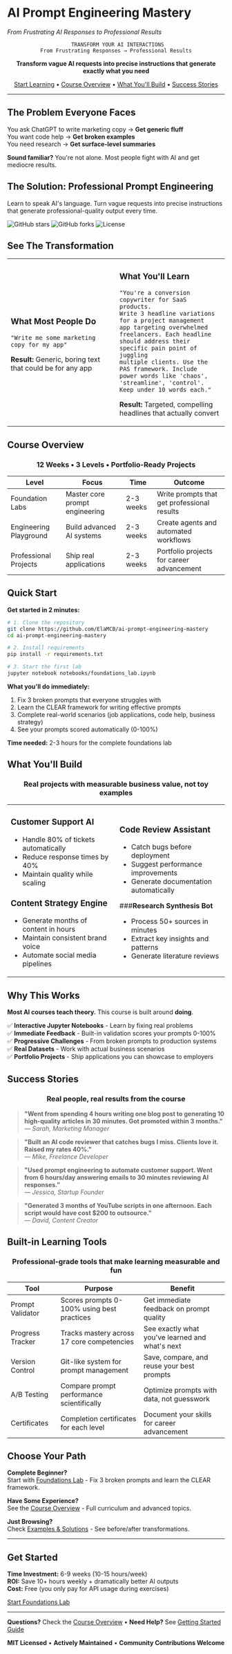 # AI Prompt Engineering Mastery
*From Frustrating AI Responses to Professional Results*

<div align="center">

```
 TRANSFORM YOUR AI INTERACTIONS
From Frustrating Responses → Professional Results
```

**Transform vague AI requests into precise instructions that generate exactly what you need**

[Start Learning](#quick-start) • [Course Overview](#course-overview) • [What You'll Build](#what-youll-build) • [Success Stories](#success-stories)

</div>

---

## The Problem Everyone Faces

You ask ChatGPT to write marketing copy → **Get generic fluff**  
You want code help → **Get broken examples**  
You need research → **Get surface-level summaries**

**Sound familiar?** You're not alone. Most people fight with AI and get mediocre results.

## The Solution: Professional Prompt Engineering

Learn to speak AI's language. Turn vague requests into precise instructions that generate professional-quality output every time.

![GitHub stars](https://img.shields.io/github/stars/ElaMCB/ai-prompt-engineering-mastery)
![GitHub forks](https://img.shields.io/github/forks/ElaMCB/ai-prompt-engineering-mastery)
![License](https://img.shields.io/badge/license-MIT-blue)

## See The Transformation

<table>
<tr>
<td width="50%">

###  What Most People Do
```
"Write me some marketing copy for my app"
```
**Result:** Generic, boring text that could be for any app

</td>
<td width="50%">

###  What You'll Learn
```
"You're a conversion copywriter for SaaS products. 
Write 3 headline variations for a project management 
app targeting overwhelmed freelancers. Each headline 
should address their specific pain point of juggling 
multiple clients. Use the PAS framework. Include 
power words like 'chaos', 'streamline', 'control'. 
Keep under 10 words each."
```
**Result:** Targeted, compelling headlines that actually convert

</td>
</tr>
</table>

## Course Overview

<div align="center">

###  **12 Weeks • 3 Levels • Portfolio-Ready Projects**

</div>

| Level | Focus | Time | Outcome |
|-------|-------|------|---------|
|  Foundation Labs | Master core prompt engineering | 2-3 weeks | Write prompts that get professional results |
|  Engineering Playground | Build advanced AI systems | 2-3 weeks | Create agents and automated workflows |
|  Professional Projects | Ship real applications | 2-3 weeks | Portfolio projects for career advancement |

## Quick Start

**Get started in 2 minutes:**

```bash
# 1. Clone the repository
git clone https://github.com/ElaMCB/ai-prompt-engineering-mastery
cd ai-prompt-engineering-mastery

# 2. Install requirements
pip install -r requirements.txt

# 3. Start the first lab
jupyter notebook notebooks/foundations_lab.ipynb
```

**What you'll do immediately:**
1. Fix 3 broken prompts that everyone struggles with
2. Learn the CLEAR framework for writing effective prompts
3. Complete real-world scenarios (job applications, code help, business strategy)
4. See your prompts scored automatically (0-100%)

**Time needed:** 2-3 hours for the complete foundations lab

## What You'll Build

<div align="center">

### Real projects with measurable business value, not toy examples

</div>

<table>
<tr>
<td width="50%">

###  **Customer Support AI**
- Handle 80% of tickets automatically
- Reduce response times by 40%
- Maintain quality while scaling

###  **Content Strategy Engine**  
- Generate months of content in hours
- Maintain consistent brand voice
- Automate social media pipelines

</td>
<td width="50%">

###  **Code Review Assistant**
- Catch bugs before deployment
- Suggest performance improvements
- Generate documentation automatically

###**Research Synthesis Bot**
- Process 50+ sources in minutes
- Extract key insights and patterns
- Generate literature reviews

</td>
</tr>
</table>

## Why This Works

**Most AI courses teach theory.** This course is built around **doing**.

✅ **Interactive Jupyter Notebooks** - Learn by fixing real problems  
✅ **Immediate Feedback** - Built-in validation scores your prompts 0-100%  
✅ **Progressive Challenges** - From broken prompts to production systems  
✅ **Real Datasets** - Work with actual business scenarios  
✅ **Portfolio Projects** - Ship applications you can showcase to employers

## Success Stories

<div align="center">

### Real people, real results from the course

</div>

> **"Went from spending 4 hours writing one blog post to generating 10 high-quality articles in 30 minutes. Got promoted within 3 months."**  
> *— Sarah, Marketing Manager*

> **"Built an AI code reviewer that catches bugs I miss. Clients love it. Raised my rates 40%."**  
> *— Mike, Freelance Developer*

> **"Used prompt engineering to automate customer support. Went from 6 hours/day answering emails to 30 minutes reviewing AI responses."**  
> *— Jessica, Startup Founder*

> **"Generated 3 months of YouTube scripts in one afternoon. Each script would have cost $200 to outsource."**  
> *— David, Content Creator*



## Built-in Learning Tools

<div align="center">

### Professional-grade tools that make learning measurable and fun

</div>

| Tool | Purpose | Benefit |
|------|---------|---------|
|  Prompt Validator | Scores prompts 0-100% using best practices | Get immediate feedback on prompt quality |
| Progress Tracker | Tracks mastery across 17 core competencies | See exactly what you've learned and what's next |
|  Version Control | Git-like system for prompt management | Save, compare, and reuse your best prompts |
| A/B Testing | Compare prompt performance scientifically | Optimize prompts with data, not guesswork |
| Certificates | Completion certificates for each level | Document your skills for career advancement |

## Choose Your Path

**Complete Beginner?**  
Start with [Foundations Lab](foundations_lab.md) - Fix 3 broken prompts and learn the CLEAR framework.

**Have Some Experience?**  
See the [Course Overview](course_overview.md) - Full curriculum and advanced topics.

**Just Browsing?**  
Check [Examples & Solutions](notebooks/foundations_lab_solutions.md) - See before/after transformations.

---

## Get Started

**Time Investment:** 6-9 weeks (10-15 hours/week)  
**ROI:** Save 10+ hours weekly + dramatically better AI outputs  
**Cost:** Free (you only pay for API usage during exercises)

[Start Foundations Lab](foundations_lab.md)

---

**Questions?** Check the [Course Overview](course_overview.md) • **Need Help?** See [Getting Started Guide](START_HERE.md)

**MIT Licensed** • **Actively Maintained** • **Community Contributions Welcome**

